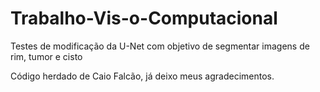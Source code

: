 # Trabalho-Vis-o-Computacional
Testes de modificação da U-Net com objetivo de segmentar imagens de rim, tumor e cisto

Código herdado de Caio Falcão, já deixo meus agradecimentos.
